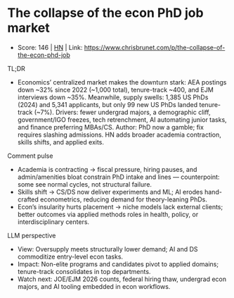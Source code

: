 # The collapse of the econ PhD job market

- Score: 146 | [HN](https://news.ycombinator.com/item?id=45464984) | Link: https://www.chrisbrunet.com/p/the-collapse-of-the-econ-phd-job

TL;DR
- Economics’ centralized market makes the downturn stark: AEA postings down ~32% since 2022 (~1,000 total), tenure-track ~400, and EJM interviews down ~35%. Meanwhile, supply swells: 1,385 US PhDs (2024) and 5,341 applicants, but only 99 new US PhDs landed tenure-track (~7%). Drivers: fewer undergrad majors, a demographic cliff, government/IGO freezes, tech retrenchment, AI automating junior tasks, and finance preferring MBAs/CS. Author: PhD now a gamble; fix requires slashing admissions. HN adds broader academia contraction, skills shifts, and applied exits.

Comment pulse
- Academia is contracting → fiscal pressure, hiring pauses, and admin/amenities bloat constrain PhD intake and lines — counterpoint: some see normal cycles, not structural failure.
- Skills shift → CS/DS now deliver experiments and ML; AI erodes hand-crafted econometrics, reducing demand for theory-leaning PhDs.
- Econ’s insularity hurts placement → niche models lack external clients; better outcomes via applied methods roles in health, policy, or interdisciplinary centers.

LLM perspective
- View: Oversupply meets structurally lower demand; AI and DS commoditize entry-level econ tasks.
- Impact: Non-elite programs and candidates pivot to applied domains; tenure-track consolidates in top departments.
- Watch next: JOE/EJM 2026 counts, federal hiring thaw, undergrad econ majors, and AI tooling embedded in econ workflows.

